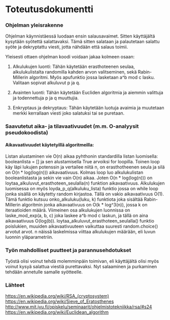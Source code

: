 # Toteutusdokumentti

### Ohjelman yleisrakenne
Ohjelman käynnistäessä luodaan ensin salausavaimet. Sitten käyttäjältä kysytään syötettä salattavaksi. Tämä sitten salataan ja palautetaan salattu syöte ja dekryptattu viesti, jotta nähdään että salaus toimii.

Yleisesti ottaen ohjelman koodi voidaan jakaa kolmeen osaan:
1. Alkulukujen luonti: Tähän käytetään erasthoteenen seulaa, alkulukulistalta randomilla kahden arvon valitseminen, sekä Rabin-Millerin algoritmi. Myös apufunktio jossa lasketaan a^b mod c lasku. Valitaan sopivat alkuluvut p ja q.

2. Avainten luonti: Tähän käytetään Eucliden algoritmia ja aiemmin valittuja ja todennettuja p ja q muuttujia.

3. Enkryptaus ja dekryptaus: Tähän käytetään luotuja avaimia ja muutetaan merkki kerrallaan viesti joko salatuksi tai se puretaan. 

### Saavutetut aika- ja tilavaativuudet (m.m. O-analyysit pseudokoodista)

#### Aikavaativuudet käytetyillä algoritmeilla:
Listan alustaminen vie O(n) aikaa pyhthonin standardilla listan luomisella: booleanlista = [] ja sen alustamisella True arvoiksi for loopilla. Toinen loop käy läpi lukujen potenssin ja vertailee niitä n, on erasthotheenen seula ja silä on O(n * log(log(n))) aikavaativuus. Kolmas loop luo alkulukulistan booleanlistasta ja sekin vie vain O(n) aikaa. Joten O(n * log(log(n))) on loytaa_alkuluvut_erasthoteen_seulalla(n) funktion aikavaativuus. Alkulukujen luomisessa on myös loyda_p_q(alkuluku_lista) funktio jossa on while loop jonka sisällä on käytetty random kirjastoa. Tällä on vakio aikavaativuus O(1). Tämä funktio kutsuu onko_alkuluku(luku, k) funktiota joka sisältää Rabin-Millerin algoritmin jonka aikavaativuus on O(k * log^3(n)), jossa k on iteraatioiden määrä. Viimeinen osa alkulukujen luonnissa on laske_mod_exp(a, b, c) joka laskee a^b mod c laskun, ja tällä on aina aikavaativuus O(log(b)). loytaa_alkuluvut_erasthoteen_seulalla() funktio poislukien, muuiden aikavaativuuteen vaikuttaa suuresti random.choice() arvotut arvot. n näissä laskelmissa viittaa alkulukujen määrään, eli luvun luonnin yläparametriin.


### Työn mahdolliset puutteet ja parannusehdotukset
Työstä olisi voinut tehdä molemminpäin toimivan, eli käyttäjältä olisi myös voinut kysyä salattua viestiä purettavaksi. Nyt salaaminen ja purkaminen tehdään annetulle samalle syötteelle.

### Lähteet
https://en.wikipedia.org/wiki/RSA_(cryptosystem)
https://en.wikipedia.org/wiki/Sieve_of_Eratosthenes
http://www.mit.jyu.fi/opiskelu/seminaarit/ohjelmistotekniikka/rsa/#s24
https://en.wikipedia.org/wiki/Euclidean_algorithm
